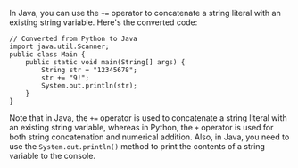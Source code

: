 In Java, you can use the `+=` operator to concatenate a string literal with an existing string variable. Here's the converted code:
```
// Converted from Python to Java
import java.util.Scanner;
public class Main {
    public static void main(String[] args) {
        String str = "12345678";
        str += "9!";
        System.out.println(str);
    }
}
```
Note that in Java, the `+=` operator is used to concatenate a string literal with an existing string variable, whereas in Python, the `+` operator is used for both string concatenation and numerical addition. Also, in Java, you need to use the `System.out.println()` method to print the contents of a string variable to the console.
